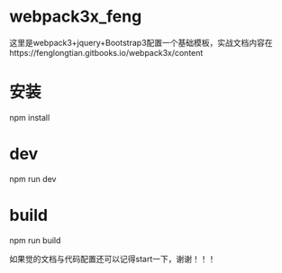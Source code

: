 # webpack3x_feng
这里是webpack3+jquery+Bootstrap3配置一个基础模板，实战文档内容在https://fenglongtian.gitbooks.io/webpack3x/content
# 安装
npm install
# dev
npm run dev
# build
npm run build

如果觉的文档与代码配置还可以记得start一下，谢谢！！！
